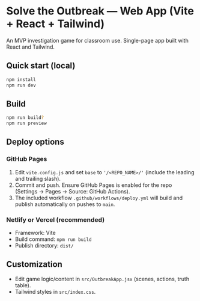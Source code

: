 # Solve the Outbreak — Web App (Vite + React + Tailwind)

An MVP investigation game for classroom use. Single-page app built with React and Tailwind.

## Quick start (local)
```bash
npm install
npm run dev
```

## Build
```bash
npm run build?
npm run preview
```

## Deploy options

### GitHub Pages
1) Edit `vite.config.js` and set `base` to `'/<REPO_NAME>/'` (include the leading and trailing slash).
2) Commit and push. Ensure GitHub Pages is enabled for the repo (Settings → Pages → Source: GitHub Actions).
3) The included workflow `.github/workflows/deploy.yml` will build and publish automatically on pushes to `main`.

### Netlify or Vercel (recommended)
- Framework: Vite
- Build command: `npm run build`
- Publish directory: `dist/`

## Customization
- Edit game logic/content in `src/OutbreakApp.jsx` (scenes, actions, truth table).
- Tailwind styles in `src/index.css`.
